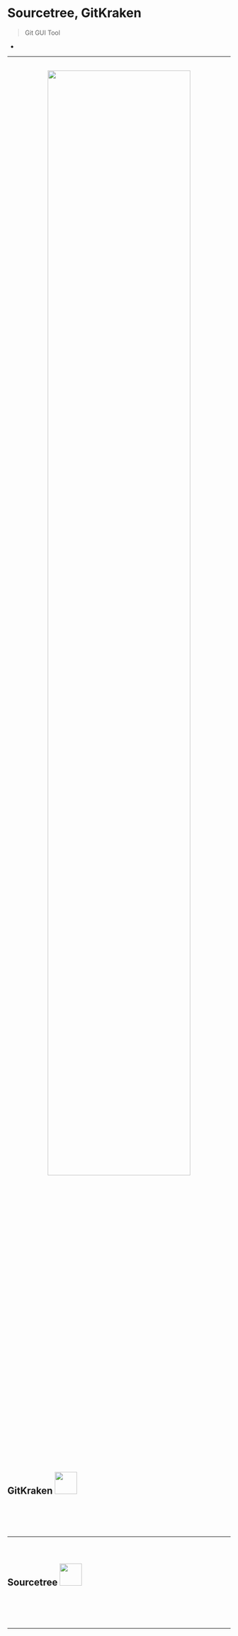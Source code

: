 # Sourcetree, GitKraken
> Git GUI Tool 
* 

<hr>
<br>

<div align="center">
  <img 
       width="80%" 
       src="https://user-images.githubusercontent.com/37537227/183233327-c1d33945-db47-4f71-8580-7c575ee8949a.png"
  > 
</div>

<br>

## GitKraken <img height = "50px" src="https://user-images.githubusercontent.com/37537227/183233646-d14c7748-29b3-407c-98f3-7ad472d03e88.png">
#### 

<br>

### 

<br>
<hr>
<br>

## Sourcetree <img height = "50px" src="https://user-images.githubusercontent.com/37537227/183233527-13951c64-8834-4c3a-85fc-7fa170d1d554.png">
#### 

<br>

### 

<br>
<hr>
<br>
